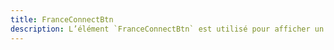 ```yaml
---
title: FranceConnectBtn
description: L’élément `FranceConnectBtn` est utilisé pour afficher un bouton de connexion à FranceConnect.
---
```


<doc-tabs>

<doc-tab-item label="Utilisation">
<doc-usage name="france-connect-btn"></doc-usage>
</doc-tab-item>

<doc-tab-item label="API">
<doc-api name="france-connect-btn"></doc-api>
</doc-tab-item>

</doc-tabs>

<doc-sticky-button icon title="Vue d'ensemble" target="../../demarrer/vue-ensemble"></doc-sticky-button>
